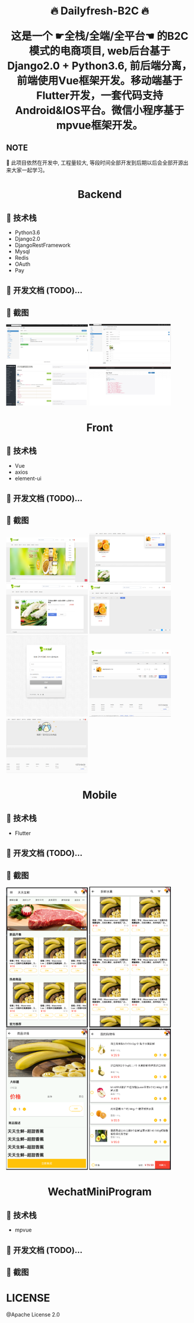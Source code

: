 <h1 align="center">🔥 Dailyfresh-B2C 🔥</p>
这是一个 ☛全栈/全端/全平台☚ 的B2C模式的电商项目, web后台基于Django2.0 + Python3.6,  前后端分离，前端使用Vue框架开发。移动端基于Flutter开发，一套代码支持Android&amp;IOS平台。微信小程序基于mpvue框架开发。

## NOTE
🚧 此项目依然在开发中, 工程量较大, 等段时间全部开发到后期以后会全部开源出来大家一起学习。

<h1 align="center">Backend</h1>

## 🔨 技术栈
* Python3.6
* Django2.0
* DjangoRestFramework
* Mysql
* Redis
* OAuth
* Pay

## 📕 开发文档 (TODO)...

## 🌟 截图
<div>
    <img src='./Backend/Screenshots/Admin1.PNG' width=220>
    <img src='./Backend/Screenshots/Admin2.PNG' width=220>
    <img src='./Backend/Screenshots/Admin3.PNG' width=220>
    <img src='./Backend/Screenshots/Admin4.PNG' width=220>
</div>


<h1 align="center">Front</h1>

## 🔨 技术栈
* Vue
* axios
* element-ui

## 📕 开发文档 (TODO)...

## 🌟 截图
<div>
    <img src='./Front/Screenshots/Home1.PNG' width=220>
    <img src='./Front/Screenshots/Home2.PNG' width=220>
    <img src='./Front/Screenshots/Detail.PNG' width=220>
    <img src='./Front/Screenshots/List.PNG' width=220>
</div>
<div>
    <img src='./Front/Screenshots/Login.PNG' width=220>
    <img src='./Front/Screenshots/Cart.PNG' width=220>
    <img src='./Front/Screenshots/NoGoods.PNG' width=220>
</div>


<h1 align="center">Mobile</h1>

## 🔨 技术栈
* Flutter

## 📕 开发文档 (TODO)...

## 🌟 截图
<div>
    <img src='./Mobile/Screenshots/Home.PNG' width=220>
    <img src='./Mobile/Screenshots/Category_Goods_List.PNG' width=220>
    <img src='./Mobile/Screenshots/Goods_Detail.PNG' width=220>
    <img src='./Mobile/Screenshots/Cart.PNG' width=220>
</div>


<h1 align="center">WechatMiniProgram</h1>

## 🔨 技术栈
* mpvue

## 📕 开发文档 (TODO)...

## 🌟 截图




# LICENSE
@Apache License 2.0